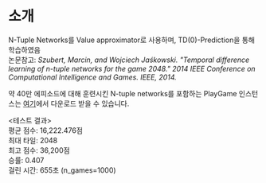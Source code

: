 # 소개
N-Tuple Networks를 Value approximator로 사용하며, TD(0)-Prediction을 통해 학습하였음  
논문참고: _Szubert, Marcin, and Wojciech Jaśkowski. "Temporal difference learning of n-tuple networks for the game 2048." 2014 IEEE Conference on Computational Intelligence and Games. IEEE, 2014._  

약 40만 에피소드에 대해 훈련시킨 N-tuple networks를 포함하는 PlayGame 인스턴스는 <a href='[?](https://drive.google.com/file/d/1S3IlPbSR8UoWgOUvx9vb7xKwbbbC-Ens/view?usp=sharing)'>여기</a>에서 다운로드 받을 수 있습니다.  

<테스트 결과>  
평균 점수: 16,222.476점  
최대 타일: 2048  
최고 점수: 36,200점  
승률: 0.407  
걸린 시간: 655초 (n_games=1000)
